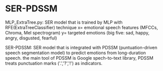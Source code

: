 # SER-PDSSM

MLP_ExtraTree.py: 
SER model that is trained by MLP with RFE(ExtraTreeClassifier) technique
x= emotional speech features (MFCCs, Chroma, Mel spectrogram)
y= targeted emotions (big five: sad, happy, angry, disgusted, fearful)

SER-PDSSM:
SER model that is integrated with PDSSM (puntuation-driven speech segmentation model) to predict emotions from long-duration speech.
the main tool of PDSSM is Google spech-to-text library, PDSSM treats punctuation marks ('.','?','!') as indicators. 

